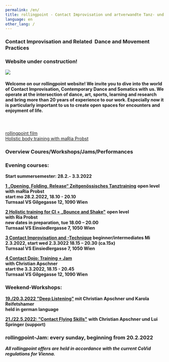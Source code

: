 ```yaml
---
permalink: /en/
title: rollingpoint - Contact Improvisation und artverwandte Tanz- und Bewegungsformen
language: en
other_lang: /
---
```

### Contact Improvisation and Related  Dance and Movement Practices

### **Website under construction!**

![](/assets/uploads/dsc_1901_klein.jpg)

#### Welcome on our rollingpoint website! We invite you to dive into the world of Contact Improvisation, Contemporary Dance and Somatics with us. We operate at the intersection of dance, art, sports, learning and research and bring more than 20 years of experience to our work. Especially now it is particularly important to us to create open spaces for encounters and enjoyment of life.

#### &nbsp;

<div class="imglink"><a target="_blank" href="https://www.youtube.com/embed/kp3DqzN1Ldo"><img src="/assets/uploads/video_vorschau_rollingpoint.png" alt="" /><div>rollingpoint film</div></a></div>

<div class="imglink"><a target="_blank" href="https://www.youtube.com/embed/6A5otnVZAg4"><img src="/assets/uploads/video_vorschau_maria.png" alt="" /><div>Holistic body training with maRia Probst</div></a></div>

### Overview Coures/Workshops/Jams/Performances

### Evening courses:

**Start summersemester: 28.2.- 3.3.2022**

**[1 „Opening, Folding, Release“ Zeitgenössisches Tanztraining](en/kurse#moe)** **open level**\
**with maRia Probst**  \
**start mo 28.2.2022, 18.10 - 20.10**\
**Turnsaal VS Gilgegasse 12, 1090 Wien**

**[2 Holistic training for CI + „Bounce and Shake"](en/kurse#die)**  **open level**\
**with Ria Probst**\
**new dates in preparation, tue 18.00 – 20.00**\
**Turnsaal VS Einsiedlergasse 7, 1050 Wien**

**[3 Contact Improvisation and -Technique](en/kurse#mie) beginner/intermediates Mi 2.3.2022, start wed 2.3.3022 18.15 – 20.30 (ca.15x)\
Turnsaal VS Einsiedlergasse 7, 1050 Wien**

**[4 Contact Dojo: Training + Jam](en/dojo)**\
**with Christian Apschner**\
**start the 3.3.2022, 18.15 - 20.45**\
**Turnsaal VS Gilgegasse 12, 1090 Wien**

### Weekend-Workshops:

**[19./20.3.2022 "Deep Listening"](en/workshops#deeplistening) mit Christian Apschner und Karola Reifetshamer**\
**held in german language**

**[21./22.5.2022: "Contact Flying Skills"](en/workshops#flying)** **with Christian Apschner und Lui Springer (support)**

### **rollingpoint-Jam: every sunday, beginning from 20.2.2022**

***All rollingpoint offers are held in accordance with the current CoVid regulations for Vienna.***

&nbsp;